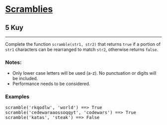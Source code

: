 <h1><a href="https://www.codewars.com/kata/55c04b4cc56a697bb0000048">Scramblies</a></h1>
<h2>5 Kuy</h2>
<hr>
<p>Complete the function <code>scramble(str1, str2)</code> that returns <code>true</code> 
if a portion of <code>str1</code> characters can be rearranged to match <code>str2</code>, 
otherwise returns <code>false</code>.</p>
<h3>Notes:</h3>
<ul>
<li>Only lower case letters will be used (a-z). No punctuation or digits will be included.</li>
<li>Performance needs to be considered.</li>
</ul>
<h3>Examples</h3>
<pre>
scramble('rkqodlw', 'world') ==> True
scramble('cedewaraaossoqqyt', 'codewars') ==> True
scramble('katas', 'steak') ==> False
</pre>